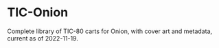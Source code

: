 # TIC-Onion
Complete library of TIC-80 carts for Onion, with cover art and metadata, current as of 2022-11-19.

